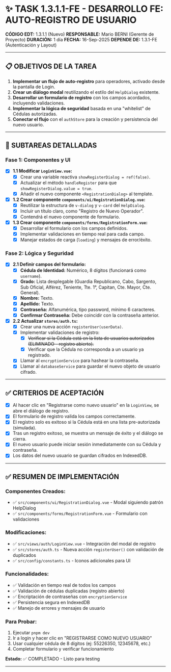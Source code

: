 # ✨ TASK 1.3.1.1-FE - DESARROLLO FE: AUTO-REGISTRO DE USUARIO

**CÓDIGO EDT:** 1.3.1.1 (Nuevo)
**RESPONSABLE:** Mario BERNI (Gerente de Proyecto)
**DURACIÓN:** 1 día
**FECHA:** 16-Sep-2025
**DEPENDE DE:** 1.3.1-FE (Autenticación y Layout)

---

## 📋 OBJETIVOS DE LA TAREA

1.  **Implementar un flujo de auto-registro** para operadores, activado desde la pantalla de Login.
2.  **Crear un diálogo modal** reutilizando el estilo del `HelpDialog` existente.
3.  **Desarrollar un formulario de registro** con los campos acordados, incluyendo validaciones.
4.  **Implementar la lógica de seguridad** basada en una "whitelist" de Cédulas autorizadas.
5.  **Conectar el flujo** con el `authStore` para la creación y persistencia del nuevo usuario.

---

## 🚀 SUBTAREAS DETALLADAS

### Fase 1: Componentes y UI

- [x] **1.1 Modificar `LoginView.vue`:**
  - [x] Crear una variable reactiva `showRegisterDialog = ref(false)`.
  - [x] Actualizar el método `handleRegister` para que `showRegisterDialog.value = true`.
  - [x] Añadir el nuevo componente `<RegistrationDialog>` al template.

- [x] **1.2 Crear componente `components/ui/RegistrationDialog.vue`:**
  - [x] Reutilizar la estructura de `v-dialog` y `v-card` del `HelpDialog`.
  - [x] Incluir un título claro, como "Registro de Nuevo Operador".
  - [x] Contendrá el nuevo componente de formulario.

- [x] **1.3 Crear componente `components/forms/RegistrationForm.vue`:**
  - [x] Desarrollar el formulario con los campos definidos.
  - [x] Implementar validaciones en tiempo real para cada campo.
  - [x] Manejar estados de carga (`loading`) y mensajes de error/éxito.

### Fase 2: Lógica y Seguridad

- [x] **2.1 Definir campos del formulario:**
  - [x] **Cédula de Identidad:** Numérico, 8 dígitos (funcionará como `username`).
  - [x] **Grado:** Lista desplegable (Guardia Republicano, Cabo, Sargento, Sub Oficial, Alférez, Teniente, Tte. 1°, Capitan, Cte. Mayor, Cte. General).
  - [x] **Nombre:** Texto.
  - [x] **Apellido:** Texto.
  - [x] **Contraseña:** Alfanumérica, tipo password, mínimo 6 caracteres.
  - [x] **Confirmar Contraseña:** Debe coincidir con la contraseña anterior.

- [x] **2.2 Actualizar `stores/auth.ts`:**
  - [x] Crear una nueva acción `registerUser(userData)`.
  - [x] Implementar validaciones de registro:
    - [x] ~~Verificar si la Cédula está en la lista de usuarios autorizados (ELIMINADO - registro abierto).~~
    - [x] Verificar que la Cédula no corresponda a un usuario ya registrado.
  - [x] Llamar al `encryptionService` para hashear la contraseña.
  - [x] Llamar al `databaseService` para guardar el nuevo objeto de usuario cifrado.

---

## ✅ CRITERIOS DE ACEPTACIÓN

- [x] Al hacer clic en "Registrarse como nuevo usuario" en la `LoginView`, se abre el diálogo de registro.
- [x] El formulario de registro valida los campos correctamente.
- [x] El registro solo es exitoso si la Cédula está en una lista pre-autorizada (simulada).
- [x] Tras un registro exitoso, se muestra un mensaje de éxito y el diálogo se cierra.
- [x] El nuevo usuario puede iniciar sesión inmediatamente con su Cédula y contraseña.
- [x] Los datos del nuevo usuario se guardan cifrados en IndexedDB.

---

## ✅ RESUMEN DE IMPLEMENTACIÓN

### **Componentes Creados:**

- ✅ `src/components/ui/RegistrationDialog.vue` - Modal siguiendo patrón HelpDialog
- ✅ `src/components/forms/RegistrationForm.vue` - Formulario con validaciones

### **Modificaciones:**

- ✅ `src/views/auth/LoginView.vue` - Integración del modal de registro
- ✅ `src/stores/auth.ts` - Nueva acción `registerUser()` con validación de duplicados
- ✅ `src/config/constants.ts` - Iconos adicionales para UI

### **Funcionalidades:**

- ✅ Validación en tiempo real de todos los campos
- ✅ Validación de cédulas duplicadas (registro abierto)
- ✅ Encriptación de contraseñas con `encryptionService`
- ✅ Persistencia segura en IndexedDB
- ✅ Manejo de errores y mensajes de usuario

### **Para Probar:**

1. Ejecutar `pnpm dev`
2. Ir a login y hacer clic en "REGISTRARSE COMO NUEVO USUARIO"
3. Usar cualquier cédula de 8 dígitos (ej: 55226350, 12345678, etc.)
4. Completar formulario y verificar funcionamiento

**Estado:** ✅ COMPLETADO - Listo para testing

---
